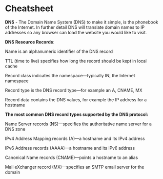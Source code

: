 # Cheatsheet 

**DNS** - The Domain Name System (DNS) to make it simple, is the phonebook of the Internet. 
In further detail DNS will translate domain names to IP addresses so any browser can load the website you would like to visit.





**DNS Resource Records**:

Name is an alphanumeric identifier of the DNS record

TTL (time to live) specifies how long the record should be kept in local cache

Record class indicates the namespace—typically IN, the Internet namespace

Record type is the DNS record type—for example an A, CNAME, MX

Record data contains the DNS values, for example the IP address for a hostname

**The most common DNS record types supported by the DNS protocol:**

Name Server records (NS)—specifies the authoritative name server for a DNS zone

IPv4 Address Mapping records (A)—a hostname and its IPv4 address

IPv6 Address records (AAAA)—a hostname and its IPv6 address

Canonical Name records (CNAME)—points a hostname to an alias

Mail eXchanger record (MX)—specifies an SMTP email server for the domain
